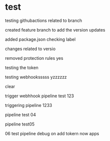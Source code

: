 # test

testing githubactions related to branch

created feature branch to add the version updates


added package.json
checking label


changes related to versio


removed protection rules yes

testing the token

testing webhooksssss yzzzzzz

clear

trigger webhhook pipeline test 123

triggering pipeline 1233


pipeline test 04

pipeline test05


06 test pipeline
debug on add tokern now apps
